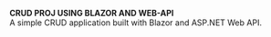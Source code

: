 <b>CRUD PROJ USING BLAZOR AND WEB-API</b>
<br>
A simple CRUD application built with Blazor and ASP.NET Web API.
